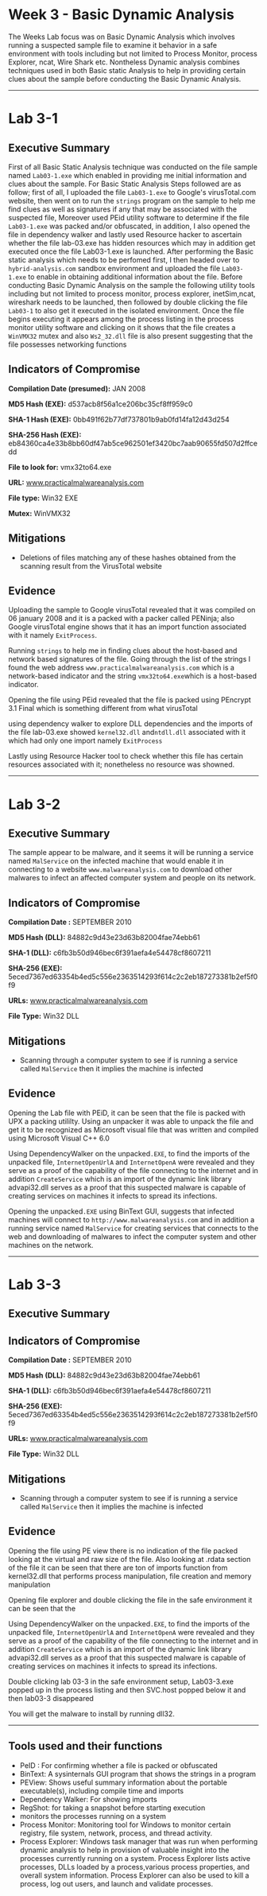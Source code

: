 # Week 3 - Basic Dynamic Analysis

The Weeks Lab focus was on Basic Dynamic Analysis which involves running a suspected sample file to examine it behavior in a safe environment with tools including but not limited to Process Monitor, process Explorer, ncat, Wire Shark etc. Nontheless Dynamic analysis combines techniques used in both Basic static Analysis to help in providing certain clues about the sample before conducting the Basic Dynamic Analysis.

---
# Lab 3-1 

## Executive Summary

First of all Basic Static Analysis technique was conducted on the file sample named `Lab03-1.exe` which enabled in providing me initial information and clues about the sample. For Basic Static Analysis Steps followed are as follow; first of all, I uploaded the file `Lab03-1.exe` to Google's virusTotal.com website, then went on to run the `strings` program on the sample to help me find clues as well as signatures if any that may be associated with the suspected file, Moreover used PEid utility software to determine if the file `Lab03-1.exe` was packed and/or obfuscated, in addition, I also opened the file in dependency walker and lastly used Resource hacker to ascertain whether the file lab-03.exe has hidden resources which may in addition get executed once the file Lab03-1.exe is launched. After performing the Basic static analysis which needs to be perfomed first, I then headed over to `hybrid-analysis.com` sandbox environment and uploaded the file `Lab03-1.exe`  to enable in obtaining additional information about the file. Before conducting Basic Dynamic Analysis on the sample the following utility tools including but not limited to process monitor, process explorer, inetSim,ncat, wireshark needs to be launched, then followed by double clicking the file `Lab03-1` to also get it executed in the isolated environment. Once the file begins executing it appears among the process listing in the process monitor utility software and clicking on it shows that the file creates a `WinVMX32` mutex and also `Ws2_32.dll` file is also present suggesting that the file possesses networking functions

## Indicators of Compromise 

**Compilation Date (presumed):**  JAN 2008

**MD5 Hash (EXE):** d537acb8f56a1ce206bc35cf8ff959c0

**SHA-1 Hash (EXE):**  0bb491f62b77df737801b9ab0fd14fa12d43d254

**SHA-256 Hash (EXE):** eb84360ca4e33b8bb60df47ab5ce962501ef3420bc7aab90655fd507d2ffcedd 

**File to look for:** vmx32to64.exe

**URL:** www.practicalmalwareanalysis.com

**File type:**  Win32 EXE  

**Mutex:** WinVMX32

## Mitigations

- Deletions of files matching any of these hashes obtained from the scanning result from the VirusTotal website

## Evidence

Uploading the sample to Google virusTotal revealed that it was compiled on 06 january 2008 and it is a packed with a packer called PENinja; also Google virusTotal engine shows that it has an import function associated with it namely `ExitProcess`.

Running `strings` to help me in finding clues about the host-based and network based  signatures of the file. Going through the list of the  strings I found the web address `www.practicalmalwareanalysis.com` which is a network-based indicator and the string `vmx32to64.exe`which is a host-based indicator. 

Opening the file using PEid revealed that the file is packed using PEncrypt 3.1 Final which is something different from what virusTotal

using dependency walker to explore DLL dependencies and the imports of the file lab-03.exe showed `kernel32.dll` and`ntdll.dll` associated with it which had only one import namely `ExitProcess`
 
Lastly using Resource Hacker tool to check whether this file has certain resources associated with it; nonetheless no resource was showned.

---
# Lab 3-2

## Executive Summary
The sample appear to be malware, and it seems it will be running a service named `MalService` on the infected machine that would enable it in connecting to a website `www.malwareanalysis.com` to download other malwares to infect an affected computer system and people on its network.

## Indicators of Compromise

**Compilation Date :** SEPTEMBER 2010

**MD5 Hash (DLL):** 84882c9d43e23d63b82004fae74ebb61

**SHA-1 (DLL):** c6fb3b50d946bec6f391aefa4e54478cf8607211

**SHA-256 (EXE):** 5eced7367ed63354b4ed5c556e2363514293f614c2c2eb187273381b2ef5f0f9 

**URLs:** www.practicalmalwareanalysis.com

**File Type:** Win32 DLL  


## Mitigations
- Scanning through a computer system to see if is running a service called `MalService` then it implies the machine is infected

## Evidence

Opening the Lab file with PEiD, it can be seen that the file is packed with UPX a packing utililty. Using an unpacker it was able to unpack the file and get it to be recognized as Microsoft visual file that was written and compiled using Microsoft Visual C++ 6.0

Using DependencyWalker on the  unpacked`.EXE`, to find the imports of the unpacked file, `InternetOpenUrlA` and `InternetOpenA` were revealed and they serve as a proof of the capability of the file connecting to the internet and in addition `CreateService` which is an import of the dynamic link library advapi32.dll serves as a proof that this suspected malware is capable of creating services on machines it infects to spread its infections.

Opening the unpacked`.EXE` using BinText GUI, suggests that infected machines will connect to `http://www.malwareanalysis.com` and in addition a running service named `MalService` for creating services that connects to the web and downloading of malwares  to infect the computer system and other machines on the network.

---
# Lab 3-3

## Executive Summary

## Indicators of Compromise

**Compilation Date :** SEPTEMBER 2010

**MD5 Hash (DLL):** 84882c9d43e23d63b82004fae74ebb61

**SHA-1 (DLL):** c6fb3b50d946bec6f391aefa4e54478cf8607211

**SHA-256 (EXE):** 5eced7367ed63354b4ed5c556e2363514293f614c2c2eb187273381b2ef5f0f9 

**URLs:** www.practicalmalwareanalysis.com

**File Type:** Win32 DLL  


## Mitigations
- Scanning through a computer system to see if is running a service called `MalService` then it implies the machine is infected

## Evidence
Opening the file using PE view there is no indication of the file packed looking at the virtual and raw size of the file. Also looking at .rdata section of the file it can be seen that there are ton of imports function from kernel32.dll that performs process manipulation, file creation and memory manipulation

Opening file explorer and double clicking the file in the safe environment it can be seen that the  

Using DependencyWalker on the  unpacked`.EXE`, to find the imports of the unpacked file, `InternetOpenUrlA` and `InternetOpenA` were revealed and they serve as a proof of the capability of the file connecting to the internet and in addition `CreateService` which is an import of the dynamic link library advapi32.dll serves as a proof that this suspected malware is capable of creating services on machines it infects to spread its infections.

Double clicking lab 03-3 in the safe environment setup, Lab03-3.exe popped up in the process listing and then SVC.host popped below it and then lab03-3 disappeared

You will get the malware to install by running dll32.


---

## Tools used and their functions
- PeID : For confirming whether a file is packed or obfuscated
- BinText: A sysinternals GUI program that shows the strings in a program
- PEView: Shows useful summary information about the portable executable(s), including compile time and imports
- Dependency Walker: For showing imports
- RegShot: for taking a snapshot before starting execution
- monitors the processes running on a system
- Process Monitor: Monitoring tool for Windows to monitor certain registry, file system, network, process, and thread activity.
- Process Explorer: Windows task manager that was run when performing dynamic analysis to help in provision of valuable insight into the processes currently running on a system. Process Explorer lists active processes, DLLs loaded by a process,various process properties, and overall system information. Process Explorer can also be used to kill a process, log out users, and launch and validate processes.

